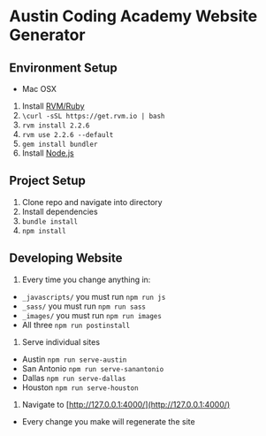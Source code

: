 # Austin Coding Academy Website Generator

## Environment Setup
* Mac OSX
 1. Install [RVM/Ruby](https://rvm.io/)
   1. `\curl -sSL https://get.rvm.io | bash`
   1. `rvm install 2.2.6`
   1. `rvm use 2.2.6 --default`
   1. `gem install bundler`
 2. Install [Node.js](https://nodejs.org)

## Project Setup
1. Clone repo and navigate into directory
1. Install dependencies
  1. `bundle install`
  1. `npm install`

## Developing Website
1. Every time you change anything in:
  * `_javascripts/` you must run `npm run js`
  * `_sass/` you must run `npm run sass`
  * `_images/` you must run `npm run images`
  * All three `npm run postinstall`
1. Serve individual sites
  * Austin `npm run serve-austin`
  * San Antonio `npm run serve-sanantonio`
  * Dallas `npm run serve-dallas`
  * Houston `npm run serve-houston`
1. Navigate to [http://127.0.0.1:4000/](http://127.0.0.1:4000/)
  * Every change you make will regenerate the site
